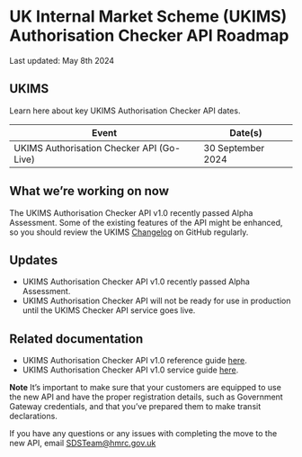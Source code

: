 
# UK Internal Market Scheme (UKIMS) Authorisation Checker API Roadmap
Last updated: May 8th 2024

## UKIMS
Learn here about key UKIMS Authorisation Checker API dates.


| Event                                              | Date(s)              |
|----------------------------------------------------|----------------------|
|UKIMS Authorisation Checker API (Go-Live)    | 30 September 2024          |


## What we’re working on now
The UKIMS Authorisation Checker API v1.0 recently passed Alpha Assessment. Some of the existing features of the API might be enhanced, so you should review the UKIMS [Changelog](https://github.com/hmrc/ukim-auth-checker-api/wiki/UK-Internal-Market-Scheme-(UKIMS)-Authorisation-Checker-API-Reference-Guide-Changelog) on GitHub regularly.

## Updates

- UKIMS Authorisation Checker API v1.0 recently passed Alpha Assessment.
- UKIMS Authorisation Checker API will not be ready for use in production until the UKIMS Checker API service goes live.

## Related documentation
- UKIMS Authorisation Checker API v1.0 reference guide [here](/api-documentation/docs/api/service/ukim-auth-checker-api/1.0).
- UKIMS Authorisation Checker API v1.0 service guide [here](/guides/ukim-auth-checker-api-service-guide/).

 **Note** It’s important to make sure that your customers are equipped to use the new API and have the proper registration details, such as Government Gateway credentials, and that you’ve prepared them to make transit declarations.

If you have any questions or any issues with completing the move to the new API, email [SDSTeam@hmrc.gov.uk](mailto:SDSTeam@hmrc.gov.uk)

